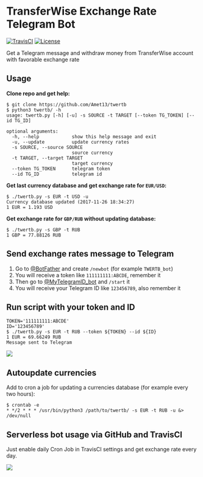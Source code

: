 # TransferWise Exchange Rate Telegram Bot

[![TravisCI](https://travis-ci.org/Amet13/twertb.svg?branch=master)](https://travis-ci.org/Amet13/twertb/)
[![License](https://img.shields.io/badge/license-GNU_GPLv3-red.svg)](https://www.gnu.org/licenses/gpl-3.0.html)

Get a Telegram message and withdraw money from TransferWise account with favorable exchange rate

## Usage

**Clone repo and get help:**
```
$ git clone https://github.com/Amet13/twertb
$ python3 twertb/ -h
usage: twertb.py [-h] [-u] -s SOURCE -t TARGET [--token TG_TOKEN] [--id TG_ID]

optional arguments:
  -h, --help            show this help message and exit
  -u, --update          update currency rates
  -s SOURCE, --source SOURCE
                        source currency
  -t TARGET, --target TARGET
                        target currency
  --token TG_TOKEN      telegram token
  --id TG_ID            telegram id
```

**Get last currency database and get exchange rate for `EUR/USD`:**
```
$ ./twertb.py -s EUR -t USD -u
Currency database updated (2017-11-26 18:34:27)
1 EUR = 1.193 USD
```

**Get exchange rate for `GBP/RUB` without updating database:**
```
$ ./twertb.py -s GBP -t RUB
1 GBP = 77.88126 RUB
```

## Send exchange rates message to Telegram

1. Go to [@BotFather](https://t.me/BotFather) and create `/newbot` (for example `TWERTB_bot`)
2. You will receive a token like `111111111:ABCDE`, remember it
3. Then go to [@MyTelegramID_bot](https://t.me/MyTelegramID_bot) and `/start` it
4. You will receive your Telegram ID like `123456789`, also remember it

## Run script with your token and ID

```
TOKEN='111111111:ABCDE'
ID='123456789'
$ ./twertb.py -s EUR -t RUB --token ${TOKEN} --id ${ID}
1 EUR = 69.66249 RUB
Message sent to Telegram
```

![](https://raw.githubusercontent.com/Amet13/twertb/master/misc/message.jpg)

## Autoupdate currencies

Add to cron a job for updating a currencies database (for example every two hours):
```
$ crontab -e
* */2 * * * /usr/bin/python3 /path/to/twertb/ -s EUR -t RUB -u &> /dev/null
```

## Serverless bot usage via GitHub and TravisCI

Just enable daily Cron Job in TravisCI settings and get exchange rate every day.

![](https://raw.githubusercontent.com/Amet13/twertb/master/misc/cronjob.png)
